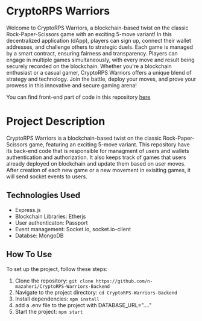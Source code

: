 # CryptoRPS Warriors

Welcome to CryptoRPS Warriors, a blockchain-based twist on the classic Rock-Paper-Scissors game with an exciting 5-move variant! In this decentralized application (dApp), players can sign up, connect their wallet addresses, and challenge others to strategic duels. Each game is managed by a smart contract, ensuring fairness and transparency. Players can engage in multiple games simultaneously, with every move and result being securely recorded on the blockchain. Whether you're a blockchain enthusiast or a casual gamer, CryptoRPS Warriors offers a unique blend of strategy and technology. Join the battle, deploy your moves, and prove your prowess in this innovative and secure gaming arena!

You can find front-end part of code in this repository [here](https://github.com/n-mazaheri/CryptoRPS-Warriors)

# Project Description

CryptoRPS Warriors is a blockchain-based twist on the classic Rock-Paper-Scissors game, featuring an exciting 5-move variant. This repository have its back-end code that is responsible for managment of users and wallets authentication and authorization. It also keeps track of games that users already deployed on blockchain and update them based on user moves. After creation of each new game or a new movement in exisiting games, it will send socket events to users.

## Technologies Used

- Express.js
- Blockchain Libraries: Etherjs
- User authenticaton: Passport
- Event management: Socket.io, socket.io-client
- Databse: MongoDB

## How To Use

To set up the project, follow these steps:

1. Clone the repository: `git clone https://github.com/n-mazaheri/CryptoRPS-Warriors-Backend`
2. Navigate to the project directory: `cd CryptoRPS-Warriors-Backend`
3. Install dependencies: `npm install`
4. add a .env file to the project with DATABASE_URL="...."
5. Start the project: `npm start`
